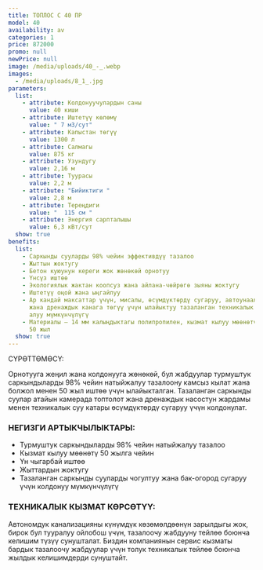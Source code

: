 ```yaml
---
title: ТОПЛОС С 40 ПР
model: 40
availability: av
categories: 1
price: 872000
promo: null
newPrice: null
image: /media/uploads/40_-_.webp
images:
  - /media/uploads/8_1_.jpg
parameters:
  list:
    - attribute: Колдонуучулардын саны
      value: 40 киши
    - attribute: Иштетүү көлөмү
      value: " 7 м3/сут"
    - attribute: Капыстан төгүү
      value: 1300 л
    - attribute: Салмагы
      value: 875 кг
    - attribute: Узундугу
      value: 2,16 м
    - attribute: Туурасы
      value: 2,2 м
    - attribute: "Бийиктиги "
      value: 2,8 м
    - attribute: Тереңдиги
      value: "  115 см "
    - attribute: Энергия сарпталышы
      value: 6,3 кВт/сут
  show: true
benefits:
  list:
    - Саркынды сууларды 98% чейин эффективдүү тазалоо
    - Жыттын жоктугу
    - Бетон куюунун кереги жок жөнөкөй орнотуу
    - Үнсүз иштөө
    - Экологиялык жактан коопсуз жана айлана-чөйрөгө зыяны жоктугу
    - Иштетүү оңой жана ыңгайлуу
    - Ар кандай максаттар үчүн, мисалы, өсүмдүктөрдү сугаруу, автоунааларды жуу
      жана дренаждык канага төгүү үчүн ылайыктуу тазаланган техникалык сууну
      алуу мүмкүнчүлүгү
    - Материалы – 14 мм калыңдыктагы полипропилен, кызмат кылуу мөөнөтү кеминде
      50 жыл
  show: true
---
```

СҮРӨТТӨМӨСҮ:


Орнотууга жеңил жана колдонууга жөнөкөй, бул жабдуулар турмуштук саркындыларды 98% чейин натыйжалуу тазалоону камсыз кылат жана болжол менен 50 жыл иштөө үчүн ылайыкталган.
Тазаланган саркынды суулар атайын камерада топтолот жана дренаждык насостун жардамы менен техникалык суу катары өсүмдүктөрдү сугаруу үчүн колдонулат.

### **НЕГИЗГИ АРТЫКЧЫЛЫКТАРЫ:**

* Турмуштук саркындыларды 98% чейин натыйжалуу тазалоо
* Кызмат кылуу мөөнөтү 50 жылга чейин
* Үн чыгарбай иштөө
* Жыттардын жоктугу
* Тазаланган саркынды сууларды чогултуу жана бак-огород сугаруу үчүн колдонуу мүмкүнчүлүгү

### **ТЕХНИКАЛЫК КЫЗМАТ КӨРСӨТҮҮ:**

Автономдук канализацияны күнүмдүк көзөмөлдөөнүн зарылдыгы жок, бирок бул тууралуу ойлобош үчүн, тазалоочу жабдууну тейлөө боюнча келишим түзүү сунушталат. Биздин компаниянын сервис кызматы бардык тазалоочу жабдуулар үчүн толук техникалык тейлөө боюнча жылдык келишимдерди сунуштайт.
